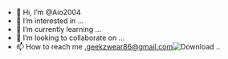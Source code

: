 - 👋 Hi, I’m @Aio2004
- 👀 I’m interested in ...
- 🌱 I’m currently learning ...
- 💞️ I’m looking to collaborate on ...
- 📫 How to reach me .geekzwear86@gmail.com![Download](https://github.com/Aio2004/Aio2004/assets/136663074/7a441b60-ca33-4d26-ac2e-f42a7f2b02c2)
..

<!---
Aio2004/Aio2004 is a ✨ special ✨ repository because its `README.md` (this file) appears on your GitHub profile.
You can click the Preview link to take a look at your changes.
--->
